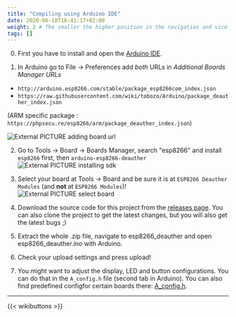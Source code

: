 ```yaml
---
title: "Compiling using Arduino IDE"
date: 2020-06-10T16:41:17+02:00
weight: 2 # The smaller the higher position in the navigation and vice versa
tags: []
---
```


0) First you have to install and open the [Arduino IDE](https://www.arduino.cc/en/main/software).  

1) In Arduino go to File -> Preferences add *both* URLs in *Additional Boards Manager URLs*  
- `http://arduino.esp8266.com/stable/package_esp8266com_index.json`
- `https://raw.githubusercontent.com/wiki/tobozo/Arduino/package_deauther_index.json` 

(ARM specific package : `https://phpsecu.re/esp8266/arm/package_deauther_index.json`)

![External PICTURE adding board url](https://raw.githubusercontent.com/tobozo/Arduino/deauther/screenshots/board_manager_urls.jpg)

2) Go to Tools -> Board -> Boards Manager, search "esp8266" and install `esp8266` first, then `arduino-esp8266-deauther`  
![External PICTURE installing sdk](https://raw.githubusercontent.com/tobozo/Arduino/deauther/screenshots/board_manager_sdk.jpg)

3) Select your board at Tools -> Board and be sure it is at `ESP8266 Deauther Modules` (and **not** at `ESP8266 Modules`)!  
![External PICTURE select board](https://raw.githubusercontent.com/tobozo/Arduino/deauther/screenshots/screenshot_select_board.jpg)

4) Download the source code for this project from the [releases page](https://github.com/spacehuhn/esp8266_deauther/releases). You can also clone the project to get the latest changes, but you will also get the latest bugs ;)

5) Extract the whole .zip file, navigate to esp8266_deauther and open esp8266_deauther.ino with Arduino.

6) Check your upload settings and press upload!

7) You might want to adjust the display, LED and button configurations. You can do that in the `A_config.h` file (second tab in Arduino). You can also find predefined configfor certain boards there: [A_config.h](https://github.com/SpacehuhnTech/esp8266_deauther/blob/v2/esp8266_deauther/A_config.h#L7).  

---

{{< wikibuttons >}}